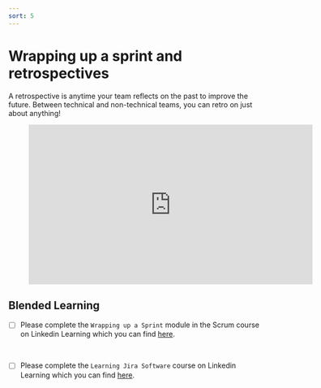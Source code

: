 ```yaml
---
sort: 5
---
```


# Wrapping up a sprint and retrospectives

A retrospective is anytime your team reflects on the past to improve the future.
Between technical and non-technical teams, you can retro on just about anything!

<!-- blank line -->
<figure class="video_container">
<iframe width="560" height="315" src="https://www.youtube.com/embed/dJNCHvqKljU" title="YouTube video player" frameborder="0" allow="accelerometer; autoplay; clipboard-write; encrypted-media; gyroscope; picture-in-picture" allowfullscreen></iframe>
</figure>
<!-- blank line -->



## Blended  Learning

- [ ] Please complete the ```Wrapping up a Sprint``` module in the Scrum course on
Linkedin Learning which you can find [here](https://www.linkedin.com/learning/scrum-the-basics).
<br>

- [ ] Please complete the ```Learning Jira Software``` course on
Linkedin Learning which you can find [here](https://www.linkedin.com/learning/learning-jira-software-2019/).
